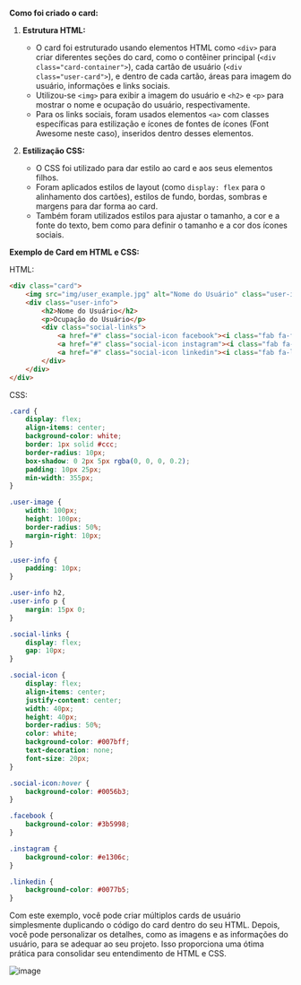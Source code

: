
**Como foi criado o card:**

1. **Estrutura HTML:**
   - O card foi estruturado usando elementos HTML como `<div>` para criar diferentes seções do card, como o contêiner principal (`<div class="card-container">`), cada cartão de usuário (`<div class="user-card">`), e dentro de cada cartão, áreas para imagem do usuário, informações e links sociais.
   - Utilizou-se `<img>` para exibir a imagem do usuário e `<h2>` e `<p>` para mostrar o nome e ocupação do usuário, respectivamente.
   - Para os links sociais, foram usados elementos `<a>` com classes específicas para estilização e ícones de fontes de ícones (Font Awesome neste caso), inseridos dentro desses elementos.

2. **Estilização CSS:**
   - O CSS foi utilizado para dar estilo ao card e aos seus elementos filhos.
   - Foram aplicados estilos de layout (como `display: flex` para o alinhamento dos cartões), estilos de fundo, bordas, sombras e margens para dar forma ao card.
   - Também foram utilizados estilos para ajustar o tamanho, a cor e a fonte do texto, bem como para definir o tamanho e a cor dos ícones sociais.

**Exemplo de Card em HTML e CSS:**

HTML:
```html
<div class="card">
    <img src="img/user_example.jpg" alt="Nome do Usuário" class="user-image">
    <div class="user-info">
        <h2>Nome do Usuário</h2>
        <p>Ocupação do Usuário</p>
        <div class="social-links">
            <a href="#" class="social-icon facebook"><i class="fab fa-facebook-f"></i></a>
            <a href="#" class="social-icon instagram"><i class="fab fa-instagram"></i></a>
            <a href="#" class="social-icon linkedin"><i class="fab fa-linkedin-in"></i></a>
        </div>
    </div>
</div>
```

CSS:
```css
.card {
    display: flex;
    align-items: center;
    background-color: white;
    border: 1px solid #ccc;
    border-radius: 10px;
    box-shadow: 0 2px 5px rgba(0, 0, 0, 0.2);
    padding: 10px 25px;
    min-width: 355px;
}

.user-image {
    width: 100px;
    height: 100px;
    border-radius: 50%;
    margin-right: 10px;
}

.user-info {
    padding: 10px;
}

.user-info h2,
.user-info p {
    margin: 15px 0;
}

.social-links {
    display: flex;
    gap: 10px;
}

.social-icon {
    display: flex;
    align-items: center;
    justify-content: center;
    width: 40px;
    height: 40px;
    border-radius: 50%;
    color: white;
    background-color: #007bff;
    text-decoration: none;
    font-size: 20px;
}

.social-icon:hover {
    background-color: #0056b3;
}

.facebook {
    background-color: #3b5998;
}

.instagram {
    background-color: #e1306c;
}

.linkedin {
    background-color: #0077b5;
}
```

Com este exemplo, você pode criar múltiplos cards de usuário simplesmente duplicando o código do card dentro do seu HTML. Depois, você pode personalizar os detalhes, como as imagens e as informações do usuário, para se adequar ao seu projeto. Isso proporciona uma ótima prática para consolidar seu entendimento de HTML e CSS.

![image](https://github.com/ViniciusBorgesdeAraujo/cards/assets/105869015/c11c8715-c7a7-410a-982d-8f2d41ab0d50)
